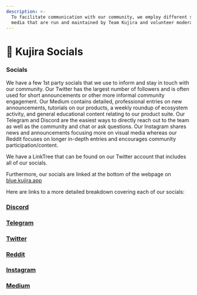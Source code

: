 ```yaml
---
description: >-
  To facilitate communication with our community, we employ different social
  media that are run and maintained by Team Kujira and volunteer moderators.
---
```


# 👫 Kujira Socials

### Socials

We have a few 1st party socials that we use to inform and stay in touch with our community. Our Twitter has the largest number of followers and is often used for short announcements or other more informal community engagement. Our Medium contains detailed, professional entries on new announcements, tutorials on our products, a weekly roundup of ecosystem activity, and general educational content relating to our product suite. Our Telegram and Discord are the easiest ways to directly reach out to the team as well as the community and chat or ask questions. Our Instagram shares news and announcements focusing more on visual media whereas our Reddit focuses on longer in-depth entries and encourages community participation/content.

We have a LinkTree that can be found on our Twitter account that includes all of our socials.

Furthermore, our socials are linked at the bottom of the webpage on [blue.kujira.app](https://blue.kujira.app/swap)

Here are links to a more detailed breakdown covering each of our socials:

### [Discord](https://app.gitbook.com/o/MN0hnJUd0BNCPpxWSUty/s/yPeco0BDFBM85kKY4Hkl/\~/changes/9ChJPVGDZIkroXpq9uyv/community/kujira-socials/discord)

### [Telegram](https://app.gitbook.com/o/MN0hnJUd0BNCPpxWSUty/s/yPeco0BDFBM85kKY4Hkl/\~/changes/9ChJPVGDZIkroXpq9uyv/community/kujira-socials/telegram)

### [Twitter](https://app.gitbook.com/o/MN0hnJUd0BNCPpxWSUty/s/yPeco0BDFBM85kKY4Hkl/\~/changes/9ChJPVGDZIkroXpq9uyv/community/kujira-socials/twitter)

### [Reddit](https://app.gitbook.com/o/MN0hnJUd0BNCPpxWSUty/s/yPeco0BDFBM85kKY4Hkl/\~/changes/9ChJPVGDZIkroXpq9uyv/community/kujira-socials/reddit)

### [Instagram](https://app.gitbook.com/o/MN0hnJUd0BNCPpxWSUty/s/yPeco0BDFBM85kKY4Hkl/\~/changes/9ChJPVGDZIkroXpq9uyv/community/kujira-socials/instagram)

### [Medium](https://app.gitbook.com/o/MN0hnJUd0BNCPpxWSUty/s/yPeco0BDFBM85kKY4Hkl/\~/changes/9ChJPVGDZIkroXpq9uyv/community/kujira-socials/medium)
